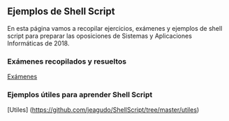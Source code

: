 ## Ejemplos de Shell Script

En esta página vamos a recopilar ejercicios, exámenes y ejemplos de shell script para preparar las oposiciones de Sistemas y Aplicaciones Informáticas de 2018.

### Exámenes recopilados y resueltos
[Exámenes](https://github.com/jeagudo/ShellScript/tree/master/examenes)

### Ejemplos útiles para aprender Shell Script
[Utiles] (https://github.com/jeagudo/ShellScript/tree/master/utiles)

